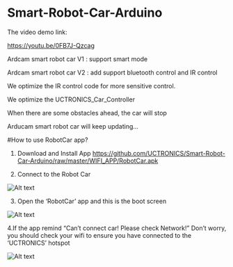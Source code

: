 # Smart-Robot-Car-Arduino

The video demo link:

https://youtu.be/0FB7J-Qzcag

Ardcam smart robot car V1 : support smart mode

Ardcam smart robot car V2 : add support bluetooth control and IR control

We optimize the IR control code for more sensitive control.

We optimize the UCTRONICS_Car_Controller

When there are some obstacles ahead, the car will stop

Arducam smart robot car will keep updating...



#How to use RobotCar app?

1. Download and Install App
https://github.com/UCTRONICS/Smart-Robot-Car-Arduino/raw/master/WIFI_APP/RobotCar.apk

2. Connect to the Robot Car

![Alt text](https://github.com/UCTRONICS/Smart-Robot-Car-Arduino/blob/master/image/1.png)

3. Open the ‘RobotCar’ app and this is the boot screen

![Alt text](https://github.com/UCTRONICS/Smart-Robot-Car-Arduino/blob/master/image/2.png)

4.If the app remind “Can’t connect car! Please check Network!” Don’t worry, you should check your wifi to ensure you have connected to the ‘UCTRONICS’ hotspot

![Alt text](https://github.com/UCTRONICS/Smart-Robot-Car-Arduino/blob/master/image/3.png)




